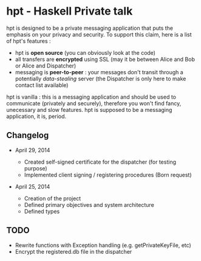 # hpt - Haskell Private talk #

hpt is designed to be a private messaging application that puts the
emphasis on your privacy and security.
To support this claim, here is a list of hpt's features :

- hpt is __open source__ (you can obviously look at the code)
- all transfers are __encrypted__ using SSL (may it be between Alice
  and Bob or Alice and Dispatcher)
- messaging is __peer-to-peer__ : your messages don't transit through
  a potentially _data-stealing_ server (the Dispatcher is only here to
  make contact list available)

hpt is vanilla : this is a messaging application and should be used to
communicate (privately and securely), therefore you won't find fancy,
unecessary and slow features. hpt is supposed to be a messaging
application, it is, period.

## Changelog ##

- April 29, 2014
    - Created self-signed certificate for the dispatcher (for testing
      purpose)
    - Implemented client signing / registering procedures (Born
      request)

- April 25, 2014
    - Creation of the project
    - Defined primary objectives and system architecture
    - Defined types


## TODO ##

- Rewrite functions with Exception handling (e.g. getPrivateKeyFile,
  etc)
- Encrypt the registered.db file in the dispatcher
